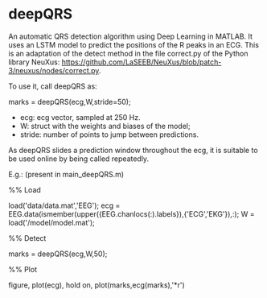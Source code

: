 # deepQRS
An automatic QRS detection algorithm using Deep Learning in MATLAB. It uses an LSTM model to predict the positions of the R peaks in an ECG. This is an adaptation of the detect method in the file correct.py of the Python library NeuXus: https://github.com/LaSEEB/NeuXus/blob/patch-3/neuxus/nodes/correct.py.

To use it, call deepQRS as:

marks = deepQRS(ecg,W,stride=50);

- ecg: ecg vector, sampled at 250 Hz.
- W: struct with the weights and biases of the model;
- stride: number of points to jump between predictions.

As deepQRS slides a prediction window throughout the ecg, it is suitable to be used online by being called repeatedly.

E.g.: (present in main_deepQRS.m)

%% Load

load('data/data.mat','EEG'); ecg = EEG.data(ismember(upper({EEG.chanlocs(:).labels}),{'ECG','EKG'}),:); W = load('/model/model.mat');

%% Detect

marks = deepQRS(ecg,W,50);

%% Plot

figure, plot(ecg), hold on, plot(marks,ecg(marks),'*r')
